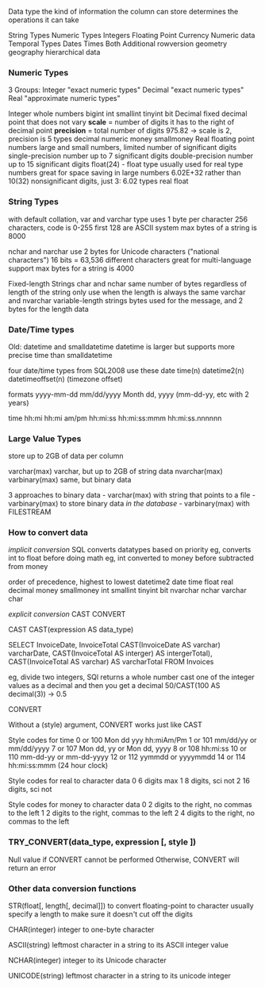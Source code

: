 Data type
	 the kind of information the column can store
	 determines the operations it can take

String Types
Numeric Types
	Integers
	Floating Point
	Currency
	Numeric data
Temporal Types
	Dates
	Times
	Both
Additional
	rowversion
	geometry
	geography
	hierarchical data


### Numeric Types

3 Groups:
	Integer "exact numeric types"
	Decimal "exact numeric types"
	Real "approximate numeric types"

Integer
	whole numbers 
		bigint
		int
		smallint
		tinyint
		bit
Decimal
	fixed decimal point that does not vary
		**scale** = number of digits it has to the right of decimal point
		**precision** = total number of digits
		975.82 -> scale is 2, precision is 5
	types
		decimal
		numeric
		money
		smallmoney
Real
	floating point numbers
		large and small numbers, limited number of significant digits
	single-precision number
		up to 7 significant digits
	double-precision number
		up to 15 significant digits
	float(24) - float type usually used for real type numbers
		great for space saving in large numbers
		6.02E+32 rather than 10(32) nonsignificant digits, just 3: 6.02
	types
		real
		float

### String Types

with default collation,
var and varchar type uses 1 byte per character
		256 characters, code is 0-255
		first 128 are ASCII system
		max bytes of a string is 8000
		
nchar and narchar use 2 bytes
		for Unicode characters ("national characters")
		16 bits = 63,536 different characters
		great for multi-language support
		max bytes for a string is 4000

Fixed-length Strings
	char and nchar
		same number of bytes regardless of length of the string
		only use when the length is always the same
	varchar and nvarchar
		variable-length strings
			bytes used for the message, and 2 bytes for the length data


### Date/Time types

Old: datetime and smalldatetime
	datetime is larger but supports more precise time than smalldatetime

four date/time types from SQL2008
	use these
	date
	time(n)
	datetime2(n)
	datetimeoffset(n) (timezone offset)

formats
	yyyy-mm-dd
	mm/dd/yyyy
	Month dd, yyyy
	(mm-dd-yy, etc with 2 years)

time
	hh:mi
	hh:mi am/pm
	hh:mi:ss
	hh:mi:ss:mmm
	hh:mi:ss.nnnnnn

### Large Value Types

store up to 2GB of data per column

varchar(max)
	varchar, but up to 2GB of string data
nvarchar(max)
varbinary(max)
	same, but binary data

3 approaches to binary data
	- varchar(max) with string that points to a file
	- varbinary(max) to store binary data *in the database*
	- varbinary(max) with FILESTREAM


### How to convert data

*implicit conversion*
	SQL converts datatypes based on priority
	eg, converts int to float before doing math
		eg, int converted to money before subtracted from money

order of precedence, highest to lowest
	datetime2
	date
	time
	float
	real
	decimal
	money
	smallmoney
	int
	smallint
	tinyint
	bit
	nvarchar
	nchar
	varchar
	char


*explicit conversion*
	CAST
	CONVERT

CAST
	CAST(expression AS data_type)

SELECT InvoiceDate, InvoiceTotal
	CAST(InvoiceDate AS varchar) varcharDate,
	CAST(InvoiceTotal AS interger) AS intergerTotal),
	CAST(InvoiceTotal AS varchar) AS varcharTotal
FROM Invoices


eg, divide two integers, SQl returns a whole number
	cast one of the integer values as a decimal and then you get a decimal
	50/CAST(100 AS decimal(3)) -> 0.5

CONVERT

Without a (style) argument, CONVERT works just like CAST

Style codes for time
	0 or 100 
		Mon dd yyy hh:miAm/Pm
	1 or 101
		mm/dd/yy or mm/dd/yyyy
	7 or 107
		Mon dd, yy or Mon dd, yyyy
	8 or 108
		hh:mi:ss
	10 or 110
		mm-dd-yy or mm-dd-yyyy
	12 or 112
		yymmdd or yyyymmdd
	14 or 114
		hh:mi:ss:mmm (24 hour clock)

Style codes for real to character data
	0
		6 digits max
	1
		8 digits, sci not
	2
		16 digits, sci not

Style codes for money to character data
	0
		2 digits to the right, no commas to the left
	1
		2 digits to the right, commas to the left
	2
		4 digits to the right, no commas to the left


### TRY_CONVERT(data_type, expression [, style ])

Null value if CONVERT cannot be performed
Otherwise, CONVERT will return an error


### Other data conversion functions

STR(float[, length[, decimal]]) 
	to convert floating-point to character
	usually specify a length to make sure it doesn't cut off the digits

CHAR(integer)
	integer to one-byte character

ASCII(string)
	leftmost character in a string to its ASCII integer value

NCHAR(integer)
	integer to its Unicode character

UNICODE(string)
	leftmost character in a string to its unicode integer